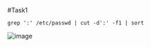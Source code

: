 #Task1
```
grep ':' /etc/passwd | cut -d':' -f1 | sort
```
![image](https://github.com/user-attachments/assets/77f2276a-e122-4db4-8f6e-41ad8e1da139)
